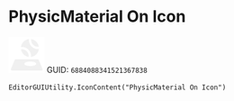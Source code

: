 # PhysicMaterial On Icon
![](/img/PhysicMaterial%20On%20Icon.png)
GUID: `6884088341521367838`
```
EditorGUIUtility.IconContent("PhysicMaterial On Icon")
```
